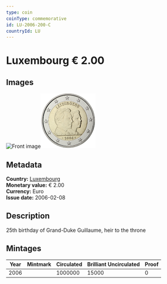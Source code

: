 ```yaml
---
type: coin
coinType: commemorative
id: LU-2006-200-C
countryId: LU
---
```


# Luxembourg € 2.00

## Images

<img src="../../Images/common-2002-200.webp" height="150" alt="Front image"><img src="Images/LU-2006-200.webp" height="150" alt="Back image">

## Metadata

**Country:** [Luxembourg](../../Countries/Luxembourg/index.md)\
**Monetary value:** € 2.00\
**Currency:** Euro\
**Issue date:** 2006-02-08

## Description

25th birthday of Grand-Duke Guillaume, heir to the throne

## Mintages

| Year | Mintmark | Circulated | Brilliant Uncirculated | Proof |
| ---- | -------- | ---------- | ---------------------- | ----- |
| 2006 |          | 1000000    | 15000                  | 0     |
